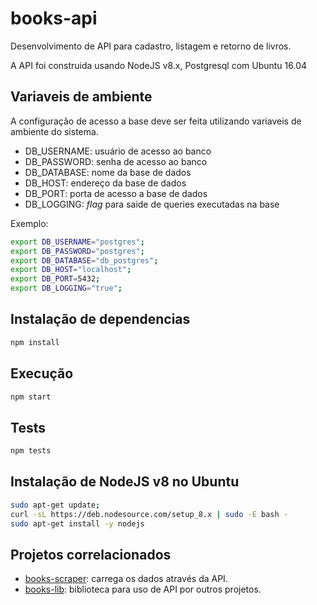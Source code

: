 # books-api

Desenvolvimento de API para cadastro, listagem e retorno de livros.

A API foi construida usando NodeJS v8.x, Postgresql com Ubuntu 16.04

## Variaveis de ambiente
A configuração de acesso a base deve ser feita utilizando variaveis de ambiente do sistema.

- DB_USERNAME: usuário de acesso ao banco
- DB_PASSWORD: senha de acesso ao banco
- DB_DATABASE: nome da base de dados
- DB_HOST: endereço da base de dados
- DB_PORT: porta de acesso a base de dados
- DB_LOGGING: _flag_ para saide de queries executadas na base

Exemplo:
```bash
export DB_USERNAME="postgres";
export DB_PASSWORD="postgres";
export DB_DATABASE="db_postgres";
export DB_HOST="localhost";
export DB_PORT=5432;
export DB_LOGGING="true";
```

## Instalação de dependencias
```bash
npm install
```

## Execução
```bash
npm start
```

## Tests
```bash
npm tests
```

## Instalação de NodeJS v8 no Ubuntu
```bash
sudo apt-get update;
curl -sL https://deb.nodesource.com/setup_8.x | sudo -E bash -
sudo apt-get install -y nodejs
```

## Projetos correlacionados
- [books-scraper](https://github.com/gutogm/books-scraper): carrega os dados através da API.
- [books-lib](https://github.com/gutogm/books-lib): biblioteca para uso de API por outros projetos.